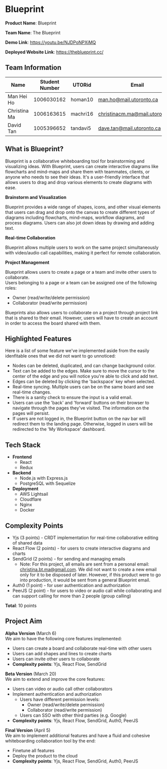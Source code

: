 # Blueprint

**Product Name**: Blueprint

**Team Name**: The Blueprint

**Demo Link**: https://youtu.be/NJDPoNPXiMQ

**Deployed Website Link**: https://theblueprint.cc/

## Team Information

| Name         | Student Number | UTORid   | Email                           |
| ------------ | -------------- | -------- | ------------------------------- |
| Man Hei Ho   | 1006030162     | homan10  | man.ho@mail.utoronto.ca         |
| Christina Ma | 1006163615     | machri16 | christinacm.ma@mail.utoronto.ca |
| David Tan    | 1005396652     | tandavi5 | dave.tan@mail.utoronto.ca       |

## What is Blueprint?

Blueprint is a collaborative whiteboarding tool for brainstorming and visualizing ideas. With Blueprint, users can create interactive diagrams like flowcharts and mind-maps and share them with teammates, clients, or anyone who needs to see their ideas. It's a user-friendly interface that allows users to drag and drop various elements to create diagrams with ease.

**Brainstorm and Visualization**

Blueprint provides a wide range of shapes, icons, and other visual elements that users can drag and drop onto the canvas to create different types of diagrams including flowcharts, mind-maps, workflow diagrams, and process diagrams. Users can also jot down ideas by drawing and adding text.

**Real-time Collaboration**

Blueprint allows multiple users to work on the same project simultaneously with video/audio call capabilities, making it perfect for remote collaboration.

**Project Management**

Blueprint allows users to create a page or a team and invite other users to collaborate.  
Users belonging to a page or a team can be assigned one of the following roles:

- Owner (read/write/delete permission)
- Collaborator (read/write permission)

Blueprints also allows users to collaborate on a project through project link that is shared to their email. However, users will have to create an account in order to access the board shared with them.

## Highlighted Features

Here is a list of some feature we've implemented aside from the easily idenfitable ones that we did not want to go unnoticed:

- Nodes can be deleted, duplicated, and can change background color.
- Text can be added to the edges. Make sure to move the cursor to the center of the edge and you will notice you're able to click and add text.
- Edges can be deleted by clicking the 'backspace' key when selected.
- Real-time syncing. Multiple users can be on the same board and see real-time changes.
- There is a sanity check to ensure the input is a valid email.
- Users can use the 'back' and 'forward' buttons on their browser to navigate through the pages they've visited. The information on the pages will persist.
- If users are not logged in, the Blueprint button on the nav bar will redirect them to the landing page. Otherwise, logged in users will be redirected to the 'My Workspace' dashboard.

## Tech Stack

- **Frontend**
  - React
  - Redux
- **Backend**
  - Node.js with Express.js
  - PostgreSQL with Sequelize
- **Deployment**
  - AWS Lightsail
  - Cloudflare
  - Nginx
  - Docker

## Complexity Points

- Yjs (3 points) - CRDT implementation for real-time collaborative editing of shared data
- React Flow (2 points) - for users to create interactive diagrams and charts
- SendGrid (2 points) - for sending and managing emails
  - Note: For this project, all emails are sent from a personal email: christina.bt.ma@gmail.com. We did not want to create a new email only for it to be disposed of later. However, if this product were to go into production, it would be sent from a general Blueprint email.
- Auth0 (1 point) - for user authentication and authorization
- PeerJS (2 point) - for users to video or audio call while collaborating and can support calling for more than 2 people (group calling)

**Total**: 10 points

## Project Aim

**Alpha Version** (March 6)  
We aim to have the following core features implemented:

- Users can create a board and collaborate real-time with other users
- Users can add shapes and lines to create charts
- Users can invite other users to collaborate
- **Complexity points**: Yjs, React Flow, SendGrid

**Beta Version** (March 20)  
We aim to extend and improve the core features:

- Users can video or audio call other collaborators
- Implement authentication and authorization
  - Users have different permission levels:
    - Owner (read/write/delete permission)
    - Collaborator (read/write permission)
  - Users can SSO with other third parties (e.g. Google)
- **Complexity points**: Yjs, React Flow, SendGrid, Auth0, PeerJS

**Final Version** (April 5)  
We aim to implement additional features and have a fluid and cohesive whiteboarding collaboration tool by the end:

- Finetune all features
- Deploy the product to the cloud
- **Complexity points**: Yjs, React Flow, SendGrid, Auth0, PeerJS
